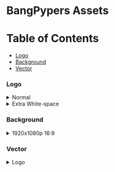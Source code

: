 # BangPypers Assets

# Table of Contents

- [Logo](#logo)
- [Background](#background)
- [Vector](#vector)


### Logo

<details><summary>Normal</summary>
<p>
<img src="./logo/bangpypers.png" height="100">

URL: `https://bangpypers.github.io/assets/logo/bangpypers.png`
</p>
</details>

<details><summary>Extra White-space</summary>
<p>

<img src="./logo/bangpypers-square-large.png" height="100">

URL: `https://bangpypers.github.io/assets/logo/bangpypers-square-large.png`
</p>
</details>


### Background

<details><summary>1920x1080p 16:9</summary>
<p>

<img src="./background/bangpypers-background.png" height="100">

URL: `https://bangpypers.github.io/assets/background/bangpypers-background.png`
</p>
</details>

### Vector

<details><summary>Logo</summary>
<p>

<img src="./vector/bangpypers.svg" height="100">

</p>
</details>
